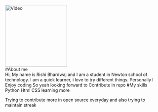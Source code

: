 <img src="/Hailuo_Video_giev it proper moving animatio_436027601011724297.mp4" alt="Video" width="200px" height="200px"><br>
#About me<br>
Hi, My name is Rishi Bhardwaj and I am a student in Newton school of technology. I am a quick learner, i love to try different things. Personally I Enjoy coding So yeah looking forward to Contribute in repo
#My skills
Python
Html
CSS
learning more

Trying to contribute more in open source everyday and also trying to maintain streak